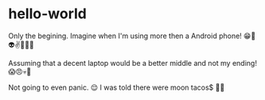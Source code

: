 # hello-world
Only the begining. Imagine when I'm using more then a Android phone! 😁💪👽✌🔥🤒🤘
 

Assuming that a decent laptop would be a better middle and not my ending!😱😠💀💩

Not going to even panic. 😌 I was told there were moon tacos$ 🤤😍 

